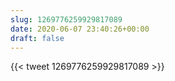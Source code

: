```yaml
---
slug: 1269776259929817089
date: 2020-06-07 23:40:26+00:00
draft: false
---
```


{{< tweet 1269776259929817089 >}}

